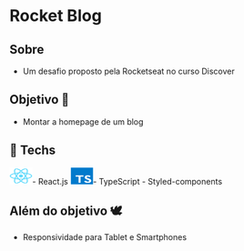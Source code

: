 # Rocket Blog

###

## Sobre
- Um desafio proposto pela Rocketseat no curso Discover

## Objetivo 🎯
 - Montar a homepage de um blog 

## 🚀 Techs
<div style="display: block;">
  <img  alt="Davi-React" height="30" width="40" src="https://raw.githubusercontent.com/devicons/devicon/master/icons/react/react-original.svg">- React.js  
 <img  alt="Davi-Ts" height="30" width="40" src="https://raw.githubusercontent.com/devicons/devicon/master/icons/typescript/typescript-plain.svg">- TypeScript 
  - Styled-components 
</div>
 
  


## Além do objetivo 🕊️
 - Responsividade para Tablet e Smartphones 
